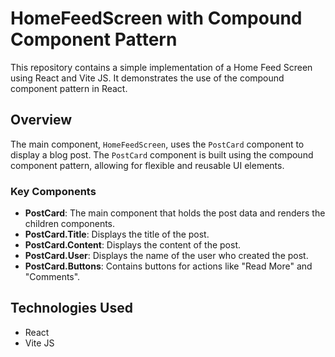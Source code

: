 # HomeFeedScreen with Compound Component Pattern

This repository contains a simple implementation of a Home Feed Screen using React and Vite JS. It demonstrates the use of the compound component pattern in React.

## Overview

The main component, `HomeFeedScreen`, uses the `PostCard` component to display a blog post. The `PostCard` component is built using the compound component pattern, allowing for flexible and reusable UI elements.

### Key Components

- **PostCard**: The main component that holds the post data and renders the children components.
- **PostCard.Title**: Displays the title of the post.
- **PostCard.Content**: Displays the content of the post.
- **PostCard.User**: Displays the name of the user who created the post.
- **PostCard.Buttons**: Contains buttons for actions like "Read More" and "Comments".

## Technologies Used

- React
- Vite JS



